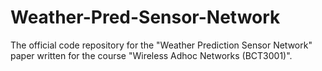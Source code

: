 # Weather-Pred-Sensor-Network
The official code repository for the "Weather Prediction Sensor Network" paper written for the course "Wireless Adhoc Networks (BCT3001)".
